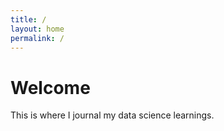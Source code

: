 ```yaml
---
title: /
layout: home
permalink: /
---
```


# Welcome 
This is where I journal my data science learnings.

